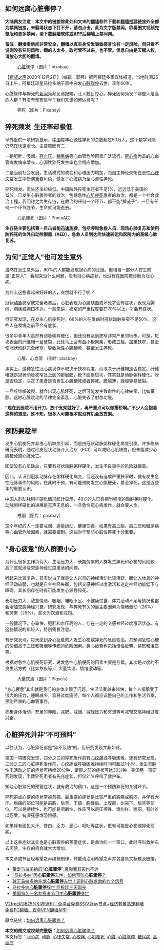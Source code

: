  <h2>如何远离心脏骤停？</h2> <p class="notice"><b>大陆网友注意：本文中的链接除此处和文末的<a href="https://github.com/bannedbook/fanqiang" >翻墙</a>软件下载和<a href="https://github.com/killgcd/justmysocks/blob/master/README.md">翻墙推荐</a>链接外全部为禁网链接，未翻墙状态下打不开，请勿点击。此为文字版禁闻，欲看图文视频完整版和更多禁闻，请下载<a href="https://github.com/bannedbook/fanqiang">翻墙软件或APP</a>后翻墙上禁闻网。</p><p>备注：翻墙看新闻非常安全，翻墙以真实身份发表敏感言论有一定风险，但只看不说则没有任何风险，翻的人太多，政府管不过来，也不管。信息自由是天赋人权，请放心大胆的翻墙。</b></p>  <div class="entry"> <figure><figcaption><a href="https://www.bannedbook.org/bnews/tag/%E5%BF%83%E8%84%8F/" class="st_tag internal_tag" rel="tag" title="标签 心脏 下的日志">心脏</a>骤停（图片：pixabay)</figcaption></figure> <p>【<span class='wp_keywordlink_affiliate'><a href="https://www.soundofhope.org" title="希望之声" target="_blank">希望之声</a></span>2020年12月2日】（编辑：郭强）据阿根廷多家媒体报道，当地时间25日上午，阿根廷球星马拉多纳于家中突发<a href="https://www.bannedbook.org/bnews/tag/%E5%BF%83%E8%84%8F%E9%AA%A4%E5%81%9C/" class="st_tag internal_tag" rel="tag" title="标签 心脏骤停 下的日志">心脏骤停</a>去世，享年60岁。</p> <p>心脏骤停与猝死的<span class='wp_keywordlink_affiliate'><a href="https://www.bannedbook.org/" title="新闻">新闻</a></span>频频见诸报端，让人触目惊心。猝死因何频发？哪些人是高危人群？有没有预警信号？我们又该如何远离呢？</p> <figure><figcaption>猝死（图片：Pixabay）</figcaption></figure> <h2>猝死频发  生还率却极低</h2> <p>阜外医院一项研究显示，<span class='wp_keywordlink_affiliate'><a href="https://www.bannedbook.org/" title="中国" target="_blank">中国</a></span>每年心源性猝死的总数超过50万人。这个数字可能仍然在快速增长。主要原因有二：</p> <p>一是肥胖、吸烟、<a href="https://www.bannedbook.org/bnews/tag/%e9%ab%98%e8%a1%80%e5%8e%8b/" class="st_tag internal_tag" rel="tag" title="标签 高血压 下的日志">高血压</a>、<a href="https://www.bannedbook.org/bnews/tag/%e7%b3%96%e5%b0%bf%e7%97%85/" class="st_tag internal_tag" rel="tag" title="标签 糖尿病 下的日志">糖尿病</a>等心血管危险因素广泛流行，<a href="https://www.bannedbook.org/bnews/tag/%E5%86%A0%E5%BF%83%E7%97%85/" class="st_tag internal_tag" rel="tag" title="标签 冠心病 下的日志">冠心病</a>为首的心血管病发病率增长，心源性猝死发生率也会相应增加。</p> <p>二是当前社会发展，生活模式的改变和心理压力增加，而自主神经失衡在恶性<a href="https://www.bannedbook.org/bnews/tag/%e5%bf%83%e5%be%8b%e5%a4%b1%e5%b8%b8/" class="st_tag internal_tag" rel="tag" title="标签 心律失常 下的日志">心律失常</a>发生中扮演重要角色，诱发了心脏病乃至心源性猝死。</p> <p>猝死频发，但生还率却极低。中国院外猝死生还者不足1%，远远低于美国的12%。已发生心脏骤停者的救治，包括急性<a href="https://www.bannedbook.org/bnews/tag/%e5%bf%83%e8%82%8c%e6%a2%97%e6%ad%bb/" class="st_tag internal_tag" rel="tag" title="标签 心肌梗死 下的日志">心肌梗死</a>患者的救治，都是一个社会救治工程，我们称之为生存链，在救治的任何一个环节，都不能“掉链子”，一旦有任何一个环节脱节，生命就可能逝去。</p> <figure><figcaption>心肌梗死（图片：PhotoAC）</figcaption></figure> <p><strong>生存链主要包括第一目击者能迅速施救，包括呼叫急救人员、现场心肺复苏和使用防猝死的体外自动除颤器（AED），急救人员到达后快速转运和医院内的高级心肺复苏。</strong></p> <h2>为何“正常人”也可发生意外</h2> <p>虽然在发生意外后，80%的人都能发现冠心病的证据。但相当一部分人在生前是“正常人”，看起来没什么问题，没有冠心病症状，也没有在医院被诊断为冠心病。</p> <p>为什么这些看起来好好的人，突然就不行了呢？</p>  <p>冠状<a href="https://www.bannedbook.org/bnews/tag/%E5%8A%A8%E8%84%89/" class="st_tag internal_tag" rel="tag" title="标签 动脉 下的日志">动脉</a>狭窄或完全堵塞后，心脏表现为心肌缺血或坏死才会有症状，表现为胸闷、胸痛或胸口不适。一般来讲，狭窄的严重程度要在70%以上，才会有症状。</p> <p>但研究发现，在发生心肌梗死时，68%的人在发病时冠状动脉狭窄不足50%，这些人在发病之前不会有症状。</p> <p>很多中青年人虽然有动脉粥样硬化，但还没有达到狭窄非常严重的地步。可是，斑块表面的纤维帽一旦破裂，此处马上会有血小板聚集，形成血栓，加重狭窄，甚至使冠状动脉完全闭塞，导致急性心肌梗死，甚至发生猝死。</p> <figure><figcaption>心脏、心血管  （图片: pixabay）</figcaption></figure> <p>事实上，这种急性冠心病发作不取决于狭窄程度，而取决于纤维帽是否稳定。纤维帽就是冠状动脉狭窄处上面的那层膜，膜下面是斑块，其实就是动脉粥样硬化。膜是否稳定，决定了患者是否发生心肌梗死或者猝死。膜越薄，就越容易破裂。</p> <p>一旦纤维帽破裂，就会出现心肌坏死，之后可能发生致命性的心律失常，比如室颤。这时心脏跳动的节律完全紊乱，心脏失去了射血功能。</p> <p><strong>“现在到医院不用开刀，放个支架就好了，再严重点可以做搭桥啊。”不少人会抱着这样的想法。殊不知，很多人可能根本就没有机会放支架。</strong></p> <h2>预防要趁早</h2> <p>发生心肌梗死并非由心肌缺血引起，而是由冠状动脉粥样硬化病变引发。许多临床研究表明，通过经皮冠状动脉介入治疗（PCI）可以减轻心肌缺血，但未能减少心肌梗死或心脏死亡。</p> <p>即使没有心肌缺血，只要有冠状动脉粥样硬化，发生不良事件的风险就很高。</p> <p>因此，认识到冠状动脉存在粥样硬化病变，但还没有造成严重狭窄时，就有发生急性冠脉事件的风险，在此时干预，有可能预防发生心肌梗死，甚至猝死，这是近些年的重要认识。</p>  <p>中国人群动脉粥样硬化情况统计显示，40岁的人已有相当程度的动脉粥样硬化。动脉粥样硬化的进展是无声无息的，一旦急性冠心病发作，就会要人命。</p> <figure><figcaption>戒烟（图片：pixabay）</figcaption></figure> <p>这个年纪的人一定要戒烟、适量运动、健康饮食，如果有高血脂、高血压和糖尿病等心血管危险因素，就需要控制。这些对于预防心脏性猝死十分重要。</p> <h2>“身心疲惫”的人群要小心</h2> <p>为什么很多工作负荷大、生活压力大、长期劳累的人群发生猝死和心梗的风险较高？这就涉及交感神经过度激活的问题。</p> <p>听起来比较复杂，其实说白了就是让人兴奋的神经活动比较活跃，而让人休息的神经活动较弱，也就是自主神经失衡，包括交感神经过度激活和迷走神经功能低下与障碍。其长期存在时有可能发生心源性猝死。</p> <p>长期压力大、敌意情绪、吸烟、睡眠不足、不健康饮食、体力活动不足等情况也都会增加交感神经兴奋。研究发现，与猝死有关的最主要因素为情绪激动（26%）和劳累（25%），其次为饮酒和过饱。</p> <p>一般情况下，心率快、肥胖和血压高的人，存在一定的交感神经过度激活状态。有这些情况的年轻人，特别需要注意。</p> <p>有研究发现，每天感到身心疲惫的人发生心梗或猝死的危险较高，其预测急性心梗的价值高于血压和吸烟等传统的危险因素。身心疲惫也包括慢性疲劳、易怒和沮丧等。</p> <p>根据对急性心肌梗死研究，诱发急性心肌梗死的因素主要是劳累，其次是过度的不良生活方式（比如熬夜等）、大量饮酒、情绪激动等。</p> <figure><figcaption>大量饮酒（图片：Piqsels）</figcaption></figure> <p>“身心疲惫”其实就是我们的身体出现了问题。生活节奏越来越快，每个人都承受了很大的压力，睡眠减少，容易过度疲劳，每个人都应调整自己的工作和生活节奏，预防严重的心血管事件。</p>  <p>积极身体活动、充足的睡眠、减肥、戒烟、减轻压力和冥想等可减轻交感神经过度兴奋。</p> <h2>心脏猝死并非“不可预料”</h2> <p>以往认为，心脏猝死都是“猝不及防”的。但研究发现并非如此。</p> <p>德国一项研究发现，四分之三的猝死发作前有<a href="https://www.bannedbook.org/bnews/tag/%e5%bf%83%e7%bb%9e%e7%97%9b/" class="st_tag internal_tag" rel="tag" title="标签 心绞痛 下的日志">心绞痛</a>或呼吸困难。还有研究发现，三分之二的心脏猝死发作前，心绞痛或呼吸困难持续时间可超过1小时，发生无脉性电活动之前的症状可持续20分钟，室颤之前的症状可达30分钟。美国另一项研究则发现，半数猝死患者有先兆症状，但仅21%呼叫了救护车。</p> <p>知晓心脏猝死的预警症状，就有救治的窗口，这是一个预防猝死的关键环节。</p> <p>猝死前或心梗的症状常被忽视。最重要的症状是比较严重的胸痛或胸闷，并伴有大汗。胸痛的部位可能是前胸、后背、下颌、胸骨后、上腹部、剑突下、后背等部位。可以是持续性，也可能是间断性，性质可以是压榨性、烧灼样、憋闷，有时难以忍受，有濒死感或恐惧感。</p> <p>如果伴有面色大汗、苍白、乏力、恶心、呕吐等症状，更有可能是心梗或猝死前兆。</p> <p>以上这些症状其实也是心脏骤停的预警症状，是救治的一个窗口，此时呼叫救护车去医院，生存的机会就大大增加。</p> <p>本文章或节目经希望之声编辑制作，转载请注明希望之声并包含原文标题及链接。</p> <ul class='op-related-articles' title='相关阅读'> <li><a href='https://www.bannedbook.org/bnews/lifebaike/20201128/1438604.html' target='_blank'>带走马拉多纳的“<b>心脏骤停</b>” 离你我其实也不远</a></li> <li><a href='https://www.bannedbook.org/bnews/comments/20201127/1438064.html' target='_blank'>“马拉多纳”因<b>心脏骤停</b>去世，如何预防<b>心脏骤停</b>？</a></li> <li><a href='https://www.bannedbook.org/bnews/health/20201126/1437390.html' target='_blank'>球王马拉多纳突发<b>心脏骤停</b>去世！识别心脏求救的九个信号</a></li> <li><a href='https://www.bannedbook.org/bnews/worldnews/20201126/1437085.html' target='_blank'>马拉多纳<b>心脏骤停</b>辞世 阿根廷三天国丧</a></li> <li><a href='https://www.bannedbook.org/bnews/yule/20201122/1434987.html' target='_blank'>美国综艺一名参赛者节目中<b>心脏骤停</b>身亡</a></li> </ul> <p class="texttj"> <a href="https://github.com/bannedbook/fanqiang/wiki/V2ray%E6%9C%BA%E5%9C%BA" target="_blank">V2free机场25%引荐返利：全平台免费SS/V2ray节点+经济套餐高速翻墙</a><br/> <a href="https://github.com/bannedbook/fanqiang/wiki/%E7%A6%81%E9%97%BB%E7%BD%91%E5%AE%89%E5%8D%93%E7%BF%BB%E5%A2%99%E6%96%B0%E9%97%BBAPP" target="_blank">免费PC翻墙、安卓VPN翻墙APP</a></p><p>原文链接：<a class="src_link"  href="https://www.soundofhope.org/post/447886" target="_blank">如何远离心脏骤停？</a></p> <a name='sharetosocial'></a>       <div><b>本文的图文或视频完整版</b>：<a href='https://www.bannedbook.org/bnews/comments/20201203/1441142.html'>如何远离心脏骤停？</a></div>  </div><!--END ENTRY--> <div class="postfooter"> <div>本文标签：<a href="https://www.bannedbook.org/bnews/tag/%E5%86%A0%E5%BF%83%E7%97%85/" rel="tag">冠心病</a>, <a href="https://www.bannedbook.org/bnews/tag/%E5%8A%A8%E8%84%89/" rel="tag">动脉</a>, <a href="https://www.bannedbook.org/bnews/tag/%e5%bf%83%e5%be%8b%e5%a4%b1%e5%b8%b8/" rel="tag">心律失常</a>, <a href="https://www.bannedbook.org/bnews/tag/%e5%bf%83%e7%bb%9e%e7%97%9b/" rel="tag">心绞痛</a>, <a href="https://www.bannedbook.org/bnews/tag/%e5%bf%83%e8%82%8c%e6%a2%97%e6%ad%bb/" rel="tag">心肌梗死</a>, <a href="https://www.bannedbook.org/bnews/tag/%E5%BF%83%E8%84%8F/" rel="tag">心脏</a>, <a href="https://www.bannedbook.org/bnews/tag/%E5%BF%83%E8%84%8F%E9%AA%A4%E5%81%9C/" rel="tag">心脏骤停</a>, <a href="https://www.bannedbook.org/bnews/tag/%e7%b3%96%e5%b0%bf%e7%97%85/" rel="tag">糖尿病</a>, <a href="https://www.bannedbook.org/bnews/tag/%e9%ab%98%e8%a1%80%e5%8e%8b/" rel="tag">高血压</a></div>  </div><!--END POSTFOOTER--> 